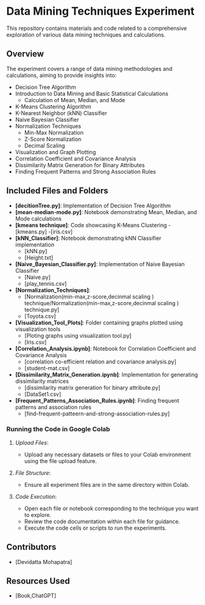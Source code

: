 # Data Mining Techniques Experiment

This repository contains materials and code related to a comprehensive exploration of various data mining techniques and calculations.

## Overview

The experiment covers a range of data mining methodologies and calculations, aiming to provide insights into:

- Decision Tree Algorithm
- Introduction to Data Mining and Basic Statistical Calculations
  - Calculation of Mean, Median, and Mode
- K-Means Clustering Algorithm
- K-Nearest Neighbor (kNN) Classifier
- Naive Bayesian Classifier
- Normalization Techniques
  - Min-Max Normalization
  - Z-Score Normalization
  - Decimal Scaling
- Visualization and Graph Plotting
- Correlation Coefficient and Covariance Analysis
- Dissimilarity Matrix Generation for Binary Attributes
- Finding Frequent Patterns and Strong Association Rules

## Included Files and Folders

- **[decitionTree.py]**: Implementation of Decision Tree Algorithm
- **[mean-median-mode.py]**: Notebook demonstrating Mean, Median, and Mode calculations
- **[kmeans technique]**: Code showcasing K-Means Clustering
  -[kmeans.py]
  -[iris.csv]
- **[kNN_Classifier]**: Notebook demonstrating kNN Classifier implementation
  - [kNN.py]
  - [Height.txt]
- **[Naive_Bayesian_Classifier.py]**: Implementation of Naive Bayesian Classifier
  - [Naive.py]
  - [play_tennis.csv]
- **[Normalization_Techniques]**:
  - [Normalization(min-max,z-score,decinmal scaling ) technique/Normalization(min-max,z-score,decinmal scaling ) technique.py]
  - [Toyota.csv]
- **[Visualization_Tool_Plots]**: Folder containing graphs plotted using visualization tools
  - [Ploting graphs using visualization tool.py]
  - [Iris.csv]
- **[Correlation_Analysis.ipynb]**: Notebook for Correlation Coefficient and Covariance Analysis
  - [correlation co-efficient relation and covariance analysis.py]
  - [student-mat.csv]
- **[Dissimilarity_Matrix_Generation.ipynb]**: Implementation for generating dissimilarity matrices
  - [dissimilarity matrix generation for binary attribute.py]
  - [DataSet1.csv] 
- **[Frequent_Patterns_Association_Rules.ipynb]**: Finding frequent patterns and association rules
  -  [find-frequent-patteern-and-strong-association-rules.py] 

### Running the Code in Google Colab

1. *Upload Files*:
   - Upload any necessary datasets or files to your Colab environment using the file upload feature.

2. *File Structure*:
   - Ensure all experiment files are in the same directory within Colab.

3. *Code Execution*:
   - Open each file or notebook corresponding to the technique you want to explore.
   - Review the code documentation within each file for guidance.
   - Execute the code cells or scripts to run the experiments.


## Contributors

- [Devidatta Mohapatra]

## Resources Used

- [Book,ChatGPT]
